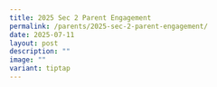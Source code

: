 ```yaml
---
title: 2025 Sec 2 Parent Engagement
permalink: /parents/2025-sec-2-parent-engagement/
date: 2025-07-11
layout: post
description: ""
image: ""
variant: tiptap
---
```

<p></p>
